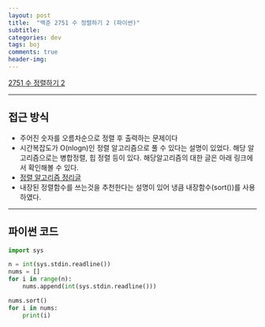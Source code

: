 ```yaml
---
layout: post
title:  "백준 2751 수 정렬하기 2 (파이썬)"
subtitle:   
categories: dev
tags: boj
comments: true
header-img: 
---
```

[2751 수 정렬하기 2](https://www.acmicpc.net/problem/2751)   
  
---
## 접근 방식
- 주어진 숫자를 오름차순으로 정렬 후 출력하는 문제이다
- 시간복잡도가 O(nlogn)인 정렬 알고리즘으로 풀 수 있다는 설명이 있었다. 해당 알고리즘으로는 병합정렬, 힙 정렬 등이 있다. 해당알고리즘의 대한 글은 아래 링크에서 확인해볼 수 있다.
- [정렬 알고리즘 정리글](https://ataraxiady.github.io/dev/2021/03/12/dev-algorithm-sortingalgorithm/)
- 내장된 정렬함수를 쓰는것을 추천한다는 설명이 있어 냉큼 내장함수(sort())를 사용하였다.

---
## 파이썬 코드

```python
import sys

n = int(sys.stdin.readline())
nums = []
for i in range(n):
    nums.append(int(sys.stdin.readline()))

nums.sort()
for i in nums:
    print(i)
```